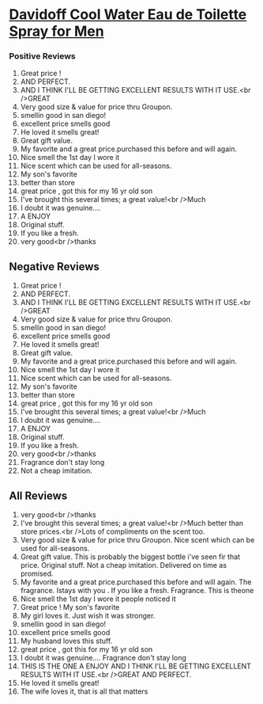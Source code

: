 # [Davidoff Cool Water Eau de Toilette Spray for Men](https://products.checkmycream.com/products/Davidoff-Cool-Water-Eau-de-Toilette-Spray-for-Men.html)

### Positive Reviews

<ol>
      <li>Great price !</li>
      <li>AND PERFECT.</li>
      <li>AND I THINK I&#x27;LL BE GETTING EXCELLENT RESULTS WITH IT USE.&lt;br /&gt;GREAT</li>
      <li>Very good size &amp; value for price thru Groupon.</li>
      <li>smellin good in san diego!</li>
      <li>excellent price smells good</li>
      <li>He loved it smells great!</li>
      <li>Great gift value.</li>
      <li>My favorite and a great price.purchased this before and will again.  </li>
      <li>Nice smell the 1st day I wore it</li>
      <li>Nice scent which can be used for all-seasons.</li>
      <li>My son&#x27;s favorite</li>
      <li>better than store</li>
      <li>great price , got this for my 16 yr old son</li>
      <li>I&#x27;ve brought this several times; a great value!&lt;br /&gt;Much</li>
      <li>I doubt it was genuine....</li>
      <li>A ENJOY</li>
      <li>Original stuff.</li>
      <li>If you like a fresh.</li>
      <li>very good&lt;br /&gt;thanks</li>
</ol>


<h2>Negative Reviews</h2>
<ol>
<li> Great price !</li>
<li> AND PERFECT.</li>
<li> AND I THINK I&#x27;LL BE GETTING EXCELLENT RESULTS WITH IT USE.&lt;br /&gt;GREAT</li>
<li> Very good size &amp; value for price thru Groupon.</li>
<li> smellin good in san diego!</li>
<li> excellent price smells good</li>
<li> He loved it smells great!</li>
<li> Great gift value.</li>
<li> My favorite and a great price.purchased this before and will again.  </li>
<li> Nice smell the 1st day I wore it</li>
<li> Nice scent which can be used for all-seasons.</li>
<li> My son&#x27;s favorite</li>
<li> better than store</li>
<li> great price , got this for my 16 yr old son</li>
<li> I&#x27;ve brought this several times; a great value!&lt;br /&gt;Much</li>
<li> I doubt it was genuine....</li>
<li> A ENJOY</li>
<li> Original stuff.</li>
<li> If you like a fresh.</li>
<li> very good&lt;br /&gt;thanks</li>
<li> Fragrance don&#x27;t stay long</li>
<li> Not a cheap imitation.</li>
</ol>

<h2>All Reviews</h2>

<ol>
    <li> very good&lt;br /&gt;thanks</li>
    <li> I&#x27;ve brought this several times; a great value!&lt;br /&gt;Much better than store prices.&lt;br /&gt;Lots of compliments on the scent too.</li>
    <li> Very good size &amp; value for price thru Groupon. Nice scent which can be used for all-seasons.</li>
    <li> Great gift value. This is probably the biggest bottle i&#x27;ve seen fir that price. Original stuff. Not a cheap imitation. Delivered on time as promised.</li>
    <li> My favorite and a great price.purchased this before and will again.  The fragrance. Istays with you .  If you like a fresh. Fragrance. This is theone</li>
    <li> Nice smell the 1st day I wore it people noticed it</li>
    <li> Great price ! My son&#x27;s favorite</li>
    <li> My girl loves it. Just wish it was stronger.</li>
    <li> smellin good in san diego!</li>
    <li> excellent price smells good</li>
    <li> My husband loves this stuff.</li>
    <li> great price , got this for my 16 yr old son</li>
    <li> I doubt it was genuine.... Fragrance don&#x27;t stay long</li>
    <li> THIS IS THE ONE A ENJOY AND I THINK I&#x27;LL BE GETTING EXCELLENT RESULTS WITH IT USE.&lt;br /&gt;GREAT AND PERFECT.</li>
    <li> He loved it smells great!</li>
    <li> The wife loves it, that is all that matters</li>
</ol>




